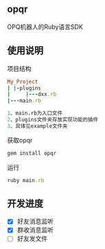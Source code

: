 ## opqr

OPQ机器人的Ruby语言SDK

## 使用说明
项目结构
```ruby
My_Project
| |-plugins
|     |---dxx.rb
|---main.rb

1、main.rb为入口文件
2、plugins文件夹存放实现功能的插件
3、具体见example文件夹
```
获取opqr
```ruby
gem install opqr
```
运行
```ruby
ruby main.rb
```
## 开发进度
- [x] 好友消息监听
- [x] 群收消息监听
- [ ] 好友发文件